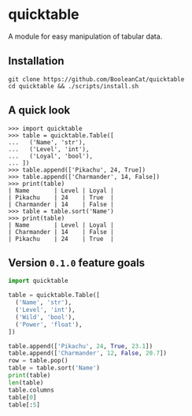 quicktable
==========

A module for easy manipulation of tabular data.

Installation
------------
```shell
git clone https://github.com/BooleanCat/quicktable
cd quicktable && ./scripts/install.sh
```

A quick look
------------

```
>>> import quicktable
>>> table = quicktable.Table([
...   ('Name', 'str'),
...   ('Level', 'int'),
...   ('Loyal', 'bool'),
... ])
>>> table.append(['Pikachu', 24, True])
>>> table.append(['Charmander', 14, False])
>>> print(table)
| Name       | Level | Loyal |
| Pikachu    | 24    | True  |
| Charmander | 14    | False |
>>> table = table.sort('Name')
>>> print(table)
| Name       | Level | Loyal |
| Charmander | 14    | False |
| Pikachu    | 24    | True  |
```

Version `0.1.0` feature goals
-----------------------------
```python
import quicktable

table = quicktable.Table([
  ('Name', 'str'),
  ('Level', 'int'),
  ('Wild', 'bool'),
  ('Power', 'float'),
])

table.append(['Pikachu', 24, True, 23.1])
table.append(['Charmander', 12, False, 20.7])
row = table.pop()
table = table.sort('Name')
print(table)
len(table)
table.columns
table[0]
table[:5]
```
